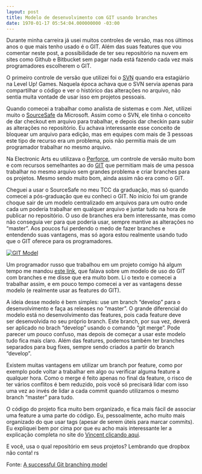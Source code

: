 ```yaml
---
layout: post
title: Modelo de desenvolvimento com GIT usando branches
date: 1970-01-17 05:54:04.000000000 -03:00
---
```


Durante minha carreira já usei muitos controles de versão, mas nos últimos anos o que mais tenho usado é o GIT. Além das suas features que vou comentar neste post, a possibilidade de ter seu repositório na nuvem em sites como Github e Bitbucket sem pagar nada está fazendo cada vez mais programadores escolherem o GIT.

O primeiro controle de versão que utilizei foi o [SVN](http://tortoisesvn.net/ "SVN") quando era estagiário na Level Up! Games. Naquela época achava que o SVN servia apenas para compartilhar o código e ver o histórico das alterações no arquivo, não sentia muita vontade de usar isso em projetos pessoais.

Quando comecei a trabalhar como analista de sistemas e com .Net, utilizei muito o [SourceSafe](http://msdn.microsoft.com/en-US/library/3h0544kx(v=vs.80).aspx "SourceSafe") da Microsoft. Assim como o SVN, ele tinha o conceito de dar checkout em arquivo para trabalhar, e depois dar checkin para subir as alterações no repositório. Eu achava interessante esse conceito de bloquear um arquivo para edição, mas em equipes com mais de 3 pessoas este tipo de recurso era um problema, pois não permitia mais de um programador trabalhar no mesmo arquivo.

Na Electronic Arts eu utilizava o [Perforce](http://www.perforce.com/ "Perforce"), um controle de versão muito bom e com recursos semelhantes ao do [GIT](http://git-scm.com/ "GIT") que permitiam mais de uma pessoa trabalhar no mesmo arquivo sem grandes problema e criar branches para os projetos. Mesmo sendo muito bom, ainda assim não era como o GIT.

Cheguei a usar o SourceSafe no meu TCC da graduação, mas só quando comecei a pós-graduação que eu conheci o GIT. No início foi um grande choque sair de um modelo centralizado em arquivos para um outro onde cada um poderia trabalhar em qualquer arquivo e juntar tudo na hora de publicar no repositório. O uso de branches era bem interessante, mas como não conseguia ver para que poderia usar, sempre mantive as alterações no “master”. Aos poucos fui perdendo o medo de fazer branches e entendendo suas vantagens, mas só agora estou realmente usando tudo que o GIT oferece para os programadores.

[![GIT Model](../content/images/2014/09/git-model@2x-772x1024.png)](../content/images/2014/09/git-model@2x.png)

Um programador russo que trabalhou em um projeto comigo há algum tempo me mandou [este link](http://nvie.com/posts/a-successful-git-branching-model/ "GIT branching model"), que falava sobre um modelo de uso do GIT com branches e me disse que era muito bom. Li o texto e comecei a trabalhar assim, e em pouco tempo comecei a ver as vantagens desse modelo (e realmente usar as features do GIT).

A ideia desse modelo é bem simples: use um branch “develop” para o desenvolvimento e faça as releases no “master”. O grande diferencial do modelo está no desenvolvimento das features, pois cada feature deve ser desenvolvida no seu próprio branch. Este branch, por sua vez, deverá ser aplicado no brach “develop” usando o comando “git merge”. Pode parecer um pouco confuso, mas depois de começar a usar este modelo tudo fica mais claro. Além das features, podemos também ter branches separados para bug fixes, sempre sendo criados a partir do branch “develop”.

Existem muitas vantagens em utilizar um branch por feature, como por exemplo pode voltar a trabalhar em algo ou verificar alguma feature a qualquer hora. Como o merge é feito apenas no final da feature, o risco de ter vários conflitos é bem reduzido, pois você só precisará lidar com isso uma vez ao invés de lidar a cada commit quando utilizamos o mesmo branch “master” para tudo.

O código do projeto fica muito bem organizado, e fica mais fácil de associar uma feature a uma parte do código. Eu, pessoalmente, acho muito mais organizado do que usar tags (apesar de serem úteis para marcar commits). Eu expliquei bem por cima por que eu acho mais interessante ler a explicação completa no site do [Vincent clicando aqui](http://nvie.com/posts/a-successful-git-branching-model/ "Git").

E você, usa o qual repositório em seus projetos? Lembrando que dropbox não conta! rs

Fonte: [A successful Git branching model](http://nvie.com/posts/a-successful-git-branching-model/ "Fonte")


